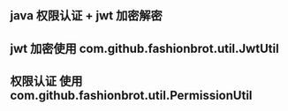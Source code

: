 ## java 权限认证 + jwt 加密解密

## jwt 加密使用 com.github.fashionbrot.util.JwtUtil
## 权限认证 使用 com.github.fashionbrot.util.PermissionUtil

